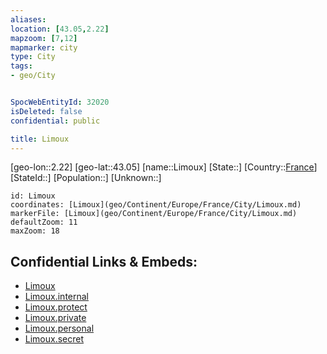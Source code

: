 ```yaml
---
aliases: 
location: [43.05,2.22]
mapzoom: [7,12] 
mapmarker: city 
type: City
tags:
- geo/City


SpocWebEntityId: 32020
isDeleted: false
confidential: public

title: Limoux
---
```

[geo-lon::2.22]
[geo-lat::43.05]
[name::Limoux]
[State::]
[Country::[France](geo/Continent/Europe/France.md)]
[StateId::]
[Population::]
[Unknown::]


```leaflet
id: Limoux
coordinates: [Limoux](geo/Continent/Europe/France/City/Limoux.md)
markerFile: [Limoux](geo/Continent/Europe/France/City/Limoux.md)
defaultZoom: 11 
maxZoom: 18
```


## Confidential Links & Embeds: 
- [Limoux](../../../../../../_public/geo/Continent/Europe/France/City/Limoux.md) 
- [Limoux.internal](../../../../../../_internal/geo/Continent/Europe/France/City/Limoux.internal.md) 
- [Limoux.protect](../../../../../../_protect/geo/Continent/Europe/France/City/Limoux.protect.md) 
- [Limoux.private](../../../../../../_private/geo/Continent/Europe/France/City/Limoux.private.md) 
- [Limoux.personal](../../../../../../_personal/geo/Continent/Europe/France/City/Limoux.personal.md) 
- [Limoux.secret](../../../../../../_secret/geo/Continent/Europe/France/City/Limoux.secret.md) 
